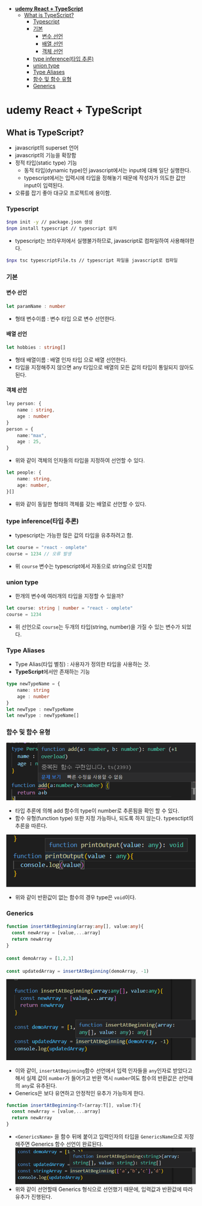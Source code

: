- [**udemy React + TypeScript**](#udemy-react--typescript)
  - [What is TypeScript?](#what-is-typescript)
    - [Typescript](#typescript)
    - [기본](#기본)
      - [변수 선언](#변수-선언)
      - [배열 선언](#배열-선언)
      - [객체 선언](#객체-선언)
    - [type inference(타입 추론)](#type-inference타입-추론)
    - [union type](#union-type)
    - [Type Aliases](#type-aliases)
    - [함수 및 함수 유형](#함수-및-함수-유형)
    - [Generics](#generics)
# **udemy React + TypeScript**
## What is TypeScript?
- javascript의 superset 언어
- javascript의 기능을 확장함
- 정적 타입(static type) 기능
  - 동적 타입(dynamic type)인 javascript에서는 input에 대해 일단 실행한다.
  - typescript에서는 입력시에 타입을 정해놓기 때문에 작성자가 의도한 값만 input이 입력된다.
- 오류를 잡기 좋아 대규모 프로젝트에 용이함.
### Typescript
```bash
$npm init -y // package.json 생성
$npm install typescript // typescript 설치
```
- typescript는 브라우저에서 실행불가하므로, javascript로 컴파일하여 사용해야한다.
```bash
$npx tsc typescriptFile.ts // typescript 파일을 javascript로 컴파일
```

### 기본
#### 변수 선언
```typescript
let paramName : number
```
- 형태 변수이름 : 변수 타입 으로 변수 선언한다.

#### 배열 선언
```typescript
let hobbies : string[]
```
- 형태 배열이름 : 배열 인자 타입 으로 배열 선언한다.
- 타입을 지정해주지 않으면 any 타입으로 배열의 모든 값의 타입이 통일되지 않아도 된다.

#### 객체 선언
```typescript
ley person: {
    name : string,
    age : number
}
person = {
    name:"max",
    age : 25,
}
```
- 위와 같이 객체의 인자들의 타입을 지정하여 선언할 수 있다.

```typescript
let people: {
    name: string,
    age: number,
}[]
```
- 위와 같이 동일한 형태의 객체를 갖는 배열로 선언할 수 있다.

### type inference(타입 추론)
- typescript는 가능한 많은 값의 타입을 유추하려고 함.
```typescript
let course = "react - omplete"
course = 1234 // 오류 발생
```
- 위 `course` 변수는 typescript에서 자동으로 string으로 인지함

### union type
- 한개의 변수에 여러개의 타입을 지정할 수 있을까?
```typescript
let course: string | number = "react - omplete"
course = 1234 
```
- 위 선언으로 `course`는 두개의 타입(string, number)을 가질 수 있는 변수가 되었다.

### Type Aliases
- Type Alias(타입 별칭) : 사용자가 정의한 타입을 사용하는 것.
- **TypeScript**에서만 존재하는 기능
```typescript
type newTypeName = {
    name: string
    age : number
}
let newType : newTypeName
let newType : newTypeName[]
```

### 함수 및 함수 유형
![img1](img/img1.png)
- 타입 추론에 의해 add 함수의 type이 number로 추론됨을 확인 할 수 있다.
- 함수 유형(function type) 또한 지정 가능하나, 되도록 하지 않는다. typesctipt의 추론을 따른다.

![img2](img/img2.png)
- 위와 같이 반환값이 없는 함수의 경우 type은 `void`이다.

### Generics
```typescript
function insertAtBeginning(array:any[], value:any){
  const newArray = [value,...array]
  return newArray
}

const demoArray = [1,2,3]

const updatedArray = insertAtBeginning(demoArray, -1)
```
![img3](img/img3.png)
- 이와 같이, `insertAtBeginning`함수 선언에서 입력 인자들을 `any`인자로 받았다고 해서 실제 값이 `number`가 들어가고 반환 역시 `number`여도 함수의 반환값은 선언때의 `any`로 유추된다.
- Generics은 보다 유연하고 안정적인 유추가 가능하게 한다.

```typescript
function insertAtBeginning<T>(array:T[], value:T){
  const newArray = [value,...array]
  return newArray
}
```
- `<GenericsName>` 을 함수 뒤에 붙이고 입력인자의 타입을 `GenericsName`으로 지정해주면 Generics 함수 선언이 완료된다.
![imng4](img/img4.png)
- 위와 같이 선언할때 Generics 형식으로 선언했기 때문에, 입력값과 반환값에 따라 유추가 진행된다.